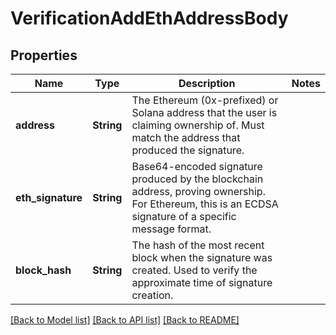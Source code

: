 # VerificationAddEthAddressBody

## Properties

Name | Type | Description | Notes
------------ | ------------- | ------------- | -------------
**address** | **String** | The Ethereum (0x-prefixed) or Solana address that the user is claiming ownership of. Must match the address that produced the signature. | 
**eth_signature** | **String** | Base64-encoded signature produced by the blockchain address, proving ownership. For Ethereum, this is an ECDSA signature of a specific message format. | 
**block_hash** | **String** | The hash of the most recent block when the signature was created. Used to verify the approximate time of signature creation. | 

[[Back to Model list]](../README.md#documentation-for-models) [[Back to API list]](../README.md#documentation-for-api-endpoints) [[Back to README]](../README.md)


